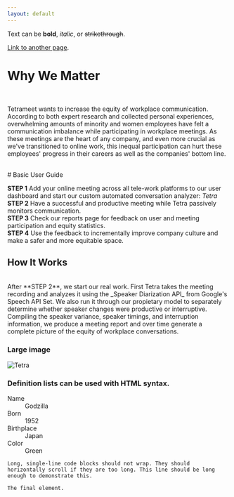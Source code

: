 ```yaml
---
layout: default
---
```


Text can be **bold**, _italic_, or ~~strikethrough~~.

[Link to another page](./another-page.html).

# Why We Matter

</br>

Tetrameet wants to increase the equity of workplace communication. According to both expert research and collected personal experiences, overwhelming amounts of minority and women employees have felt a communication imbalance while participating in workplace meetings. As these meetings are the heart of any company, and even more crucial as we've transitioned to online work, this inequal participation can hurt these employees' progress in their careers as well as the companies' bottom line.

</br>
# Basic User Guide
</br>

**STEP 1** Add your online meeting across all tele-work platforms to our user dashboard and start our custom automated conversation analyzer: _Tetra_
</br>
**STEP 2** Have a successful and productive meeting while Tetra passively monitors communication. 
</br>
**STEP 3** Check our reports page for feedback on user and meeting participation and equity statistics. 
</br>
**STEP 4** Use the feedback to incrementally improve company culture and make a safer and more equitable space. 
</br>
## How It Works 
</br>
After **STEP 2**, we start our real work. First Tetra takes the meeting recording and analyzes it using the _Speaker Diarization API_ from Google's Speech API Set. We also run it through our propietary model to separately determine whether speaker changes were productive or interruptive. Compiling the speaker variance, speaker timings, and interruption information, we produce a meeting report and over time generate a complete picture of the equity of workplace conversations. 


### Large image

![Tetra](./images/logo.png)


### Definition lists can be used with HTML syntax.

<dl>
<dt>Name</dt>
<dd>Godzilla</dd>
<dt>Born</dt>
<dd>1952</dd>
<dt>Birthplace</dt>
<dd>Japan</dd>
<dt>Color</dt>
<dd>Green</dd>
</dl>

```
Long, single-line code blocks should not wrap. They should horizontally scroll if they are too long. This line should be long enough to demonstrate this.
```

```
The final element.
```
